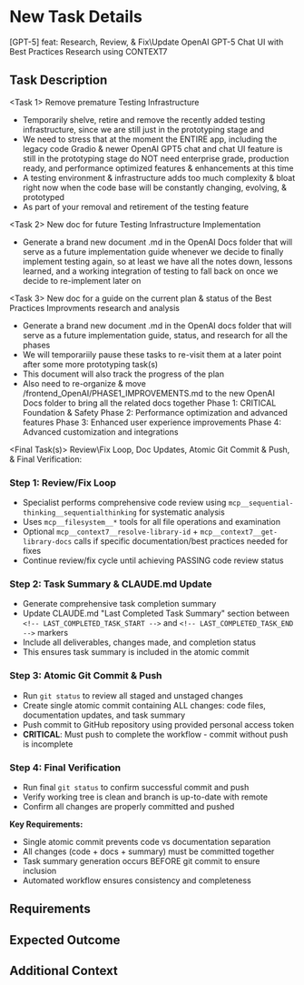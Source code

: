 # New Task Details

[GPT-5] feat: Research, Review, & Fix\Update OpenAI GPT-5 Chat UI with Best Practices Research using CONTEXT7

## Task Description

<Task 1> Remove premature Testing Infrastructure

- Temporarily shelve, retire and remove the recently added testing infrastructure, since we are still just in the prototyping stage and
- We need to stress that at the moment the ENTIRE app, including the legacy code Gradio & newer OpenAI GPT5 chat and chat UI feature is still in the prototyping stage do NOT need enterprise grade, production ready, and performance optimized features & enhancements at this time
- A testing environment & infrastructure adds too much complexity & bloat right now when the code base will be constantly changing, evolving, & prototyped
- As part of your removal and retirement of the testing feature

<Task 2> New doc for future Testing Infrastructure Implementation

- Generate a brand new document .md in the OpenAI Docs folder that will serve as a future implementation guide whenever we decide to finally implement testing again, so at least we have all the notes down, lessons learned, and a working integration of testing to fall back on once we decide to re-implement later on

<Task 3> New doc for a guide on the current plan & status of the Best Practices Improvments research and analysis

- Generate a brand new document .md in the OpenAI docs folder that will serve as a future implementation guide, status, and research for all the phases
- We will temporariily pause these tasks to re-visit them at a later point after some more prototyping task(s)
- This document will also track the progress of the plan
- Also need to re-organize & move /frontend_OpenAI/PHASE1_IMPROVEMENTS.md to the new OpenAI Docs folder to bring all the related docs together
Phase 1: CRITICAL Foundation & Safety
Phase 2: Performance optimization and advanced features
Phase 3: Enhanced user experience improvements
Phase 4: Advanced customization and integrations

<Final Task(s)> Review\Fix Loop, Doc Updates, Atomic Git Commit & Push, & Final Verification:

### Step 1: Review/Fix Loop

- Specialist performs comprehensive code review using `mcp__sequential-thinking__sequentialthinking` for systematic analysis
- Uses `mcp__filesystem__*` tools for all file operations and examination
- Optional `mcp__context7__resolve-library-id` + `mcp__context7__get-library-docs` calls if specific documentation/best practices needed for fixes
- Continue review/fix cycle until achieving PASSING code review status

### Step 2: Task Summary & CLAUDE.md Update

- Generate comprehensive task completion summary
- Update CLAUDE.md "Last Completed Task Summary" section between `<!-- LAST_COMPLETED_TASK_START -->` and `<!-- LAST_COMPLETED_TASK_END -->` markers
- Include all deliverables, changes made, and completion status
- This ensures task summary is included in the atomic commit

### Step 3: Atomic Git Commit & Push

- Run `git status` to review all staged and unstaged changes
- Create single atomic commit containing ALL changes: code files, documentation updates, and task summary
- Push commit to GitHub repository using provided personal access token
- **CRITICAL**: Must push to complete the workflow - commit without push is incomplete

### Step 4: Final Verification

- Run final `git status` to confirm successful commit and push
- Verify working tree is clean and branch is up-to-date with remote
- Confirm all changes are properly committed and pushed

**Key Requirements:**

- Single atomic commit prevents code vs documentation separation
- All changes (code + docs + summary) must be committed together
- Task summary generation occurs BEFORE git commit to ensure inclusion
- Automated workflow ensures consistency and completeness

## Requirements

## Expected Outcome

## Additional Context
